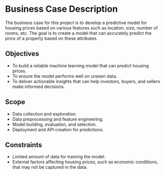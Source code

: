 # Business Case Description

The business case for this project is to develop a predictive model for housing prices based on various features such as location, size, number of rooms, etc. The goal is to create a model that can accurately predict the price of a property based on these attributes.

## Objectives
- To build a reliable machine learning model that can predict housing prices.
- To ensure the model performs well on unseen data.
- To deliver actionable insights that can help investors, buyers, and sellers make informed decisions.

## Scope
- Data collection and exploration.
- Data preprocessing and feature engineering.
- Model building, evaluation, and selection.
- Deployment and API creation for predictions.

## Constraints
- Limited amount of data for training the model.
- External factors affecting housing prices, such as economic conditions, that may not be captured in the data.
